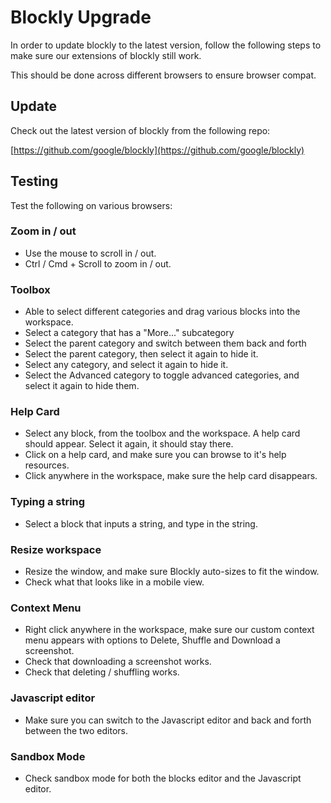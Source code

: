 # Blockly Upgrade

In order to update blockly to the latest version, follow the following steps to make sure our extensions of blockly still work. 

This should be done across different browsers to ensure browser compat.

## Update

Check out the latest version of blockly from the following repo:

[https://github.com/google/blockly](https://github.com/google/blockly)

## Testing

Test the following on various browsers:

### Zoom in / out

* Use the mouse to scroll in / out. 
* Ctrl / Cmd + Scroll to zoom in / out. 

### Toolbox

* Able to select different categories and drag various blocks into the workspace. 
* Select a category that has a "More..." subcategory
* Select the parent category and switch between them back and forth 
* Select the parent category, then select it again to hide it. 
* Select any category, and select it again to hide it. 
* Select the Advanced category to toggle advanced categories, and select it again to hide them. 

### Help Card

* Select any block, from the toolbox and the workspace. A help card should appear. Select it again, it should stay there. 
* Click on a help card, and make sure you can browse to it's help resources. 
* Click anywhere in the workspace, make sure the help card disappears. 

### Typing a string

* Select a block that inputs a string, and type in the string.

### Resize workspace

* Resize the window, and make sure Blockly auto-sizes to fit the window.
* Check what that looks like in a mobile view. 

### Context Menu

* Right click anywhere in the workspace, make sure our custom context menu appears with options to Delete, Shuffle and Download a screenshot. 
* Check that downloading a screenshot works. 
* Check that deleting / shuffling works. 


### Javascript editor

* Make sure you can switch to the Javascript editor and back and forth between the two editors.

### Sandbox Mode

* Check sandbox mode for both the blocks editor and the Javascript editor. 
